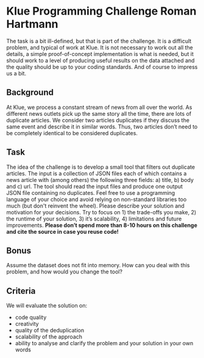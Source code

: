 # Klue Programming Challenge Roman Hartmann

The task is a bit ill-defined, but that is part of the challenge. It is a difficult problem, and typical of work at Klue. It is not necessary to work out all the details, a simple proof-of-concept implementation is what is needed, but it should work to a level of producing useful results on the data attached and the quality should be up to your coding standards. And of course to impress us a bit.

## Background
At Klue, we process a constant stream of news from all over the world. As different news outlets pick up the same story all the time, there are lots of duplicate articles. We consider two articles duplicates if they discuss the same event and describe it in similar words. Thus, two articles don’t need to be completely identical to be considered duplicates.

## Task
The idea of the challenge is to develop a small tool that filters out duplicate articles. The input is a collection of JSON files each of which contains a news article with (among others) the following three fields: a) title, b) body and c) url. The tool should read the input files and produce one output JSON file containing no duplicates. Feel free to use a programming language of your choice and avoid relying on non-standard libraries too much (but don't reinvent the wheel). Please describe your solution and motivation for your decisions. Try to focus on 1) the trade-offs you make, 2) the runtime of your solution, 3) it’s scalability, 4) limitations and future improvements. **Please don’t spend more than 8-10 hours on this challenge and cite the source in case you reuse code!**

## Bonus
Assume the dataset does not fit into memory. How can you deal with this problem, and how would you change the tool?

## Criteria
We will evaluate the solution on:
- code quality
- creativity
- quality of the deduplication
- scalability of the approach
- ability to analyse and clarify the problem and your solution in your own words
